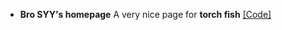 - <strong>Bro SYY's homepage</strong> A very nice page for <strong>torch fish</strong> [[Code]](https://jxprincekin.github.io/Mynotebook2.github.io/)


